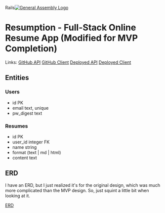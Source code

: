 Rails[![General Assembly Logo](https://camo.githubusercontent.com/1a91b05b8f4d44b5bbfb83abac2b0996d8e26c92/687474703a2f2f692e696d6775722e636f6d2f6b6538555354712e706e67)](https://generalassemb.ly/education/web-development-immersive)

# Resumption - Full-Stack Online Resume App (Modified for MVP Completion)

Links:
[GitHub API](https://github.com/acharliekelly/resumption-api)
[GitHub Client](https://github.com/acharliekelly/resumption-client)
[Deployed API](https://boiling-hollows-87968.herokuapp.com/)
[Deployed Client](https://acharliekelly.github.io/resumption-client)


## Entities

### Users
* id            PK
* email         text, unique
* pw_digest     text

### Resumes
* id            PK
* user_id       integer FK
* name          string
* format        (text | md | html)
* content       text

## ERD

I have an ERD, but I just realized it's for the original design, which was much more complicated than the MVP design. So, just squint a little bit when looking at it.

[ERD](https://drive.google.com/file/d/10s0px9Lhax3YNcgGKUVZGHs3wmhTA8Id/view?usp=sharing)

